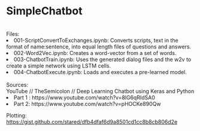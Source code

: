 # SimpleChatbot
<br>
Files:<br>
<lu>
<li>001-ScriptConvertToExchanges.ipynb: Converts scripts, text in the format of name:sentence, into equal length files of questions and answers.</li>
<li>002-Word2Vec.ipynb: Creates a word-vector from a set of words.</li>
<li>003-ChatbotTrain.ipynb: Uses the generated dialog files and the w2v to create a simple network using LSTM cells.</li>
<li>004-ChatbotExecute.ipynb: Loads and executes a pre-learned model.</li>
</lu>
<br>
Sources:<br>
YouTube // TheSemicolon // Deep Learning Chatbot using Keras and Python<br>
<lu>
<li>Part 1 : https://www.youtube.com/watch?v=8lG6qRIdSA0<br></li>
<li>Part 2: https://www.youtube.com/watch?v=pHOCKe890Qw<br></li>
</lu>

Plotting: https://gist.github.com/stared/dfb4dfaf6d9a8501cd1cc8b8cb806d2e

